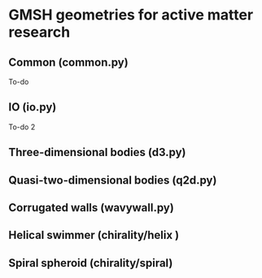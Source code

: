 # GMSH geometries for active matter research

## Common (common.py)
To-do

## IO (io.py)
To-do 2

## Three-dimensional bodies (d3.py)

## Quasi-two-dimensional bodies (q2d.py)

## Corrugated walls (wavywall.py)

## Helical swimmer (chirality/helix )

## Spiral spheroid (chirality/spiral)



